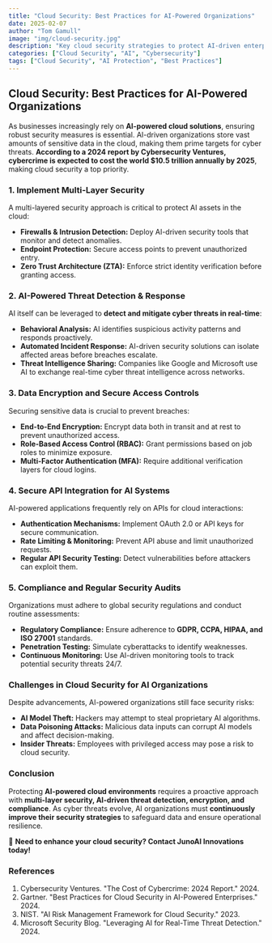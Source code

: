 ```yaml
---
title: "Cloud Security: Best Practices for AI-Powered Organizations"
date: 2025-02-07
author: "Tom Gamull"
image: "img/cloud-security.jpg"
description: "Key cloud security strategies to protect AI-driven enterprises from cyber threats."
categories: ["Cloud Security", "AI", "Cybersecurity"]
tags: ["Cloud Security", "AI Protection", "Best Practices"]
---
```


## Cloud Security: Best Practices for AI-Powered Organizations

As businesses increasingly rely on **AI-powered cloud solutions**, ensuring robust security measures is essential. AI-driven organizations store vast amounts of sensitive data in the cloud, making them prime targets for cyber threats. **According to a 2024 report by Cybersecurity Ventures, cybercrime is expected to cost the world $10.5 trillion annually by 2025**, making cloud security a top priority.

### **1. Implement Multi-Layer Security**
A multi-layered security approach is critical to protect AI assets in the cloud:
- **Firewalls & Intrusion Detection:** Deploy AI-driven security tools that monitor and detect anomalies.
- **Endpoint Protection:** Secure access points to prevent unauthorized entry.
- **Zero Trust Architecture (ZTA):** Enforce strict identity verification before granting access.

### **2. AI-Powered Threat Detection & Response**
AI itself can be leveraged to **detect and mitigate cyber threats in real-time**:
- **Behavioral Analysis:** AI identifies suspicious activity patterns and responds proactively.
- **Automated Incident Response:** AI-driven security solutions can isolate affected areas before breaches escalate.
- **Threat Intelligence Sharing:** Companies like Google and Microsoft use AI to exchange real-time cyber threat intelligence across networks.

### **3. Data Encryption and Secure Access Controls**
Securing sensitive data is crucial to prevent breaches:
- **End-to-End Encryption:** Encrypt data both in transit and at rest to prevent unauthorized access.
- **Role-Based Access Control (RBAC):** Grant permissions based on job roles to minimize exposure.
- **Multi-Factor Authentication (MFA):** Require additional verification layers for cloud logins.

### **4. Secure API Integration for AI Systems**
AI-powered applications frequently rely on APIs for cloud interactions:
- **Authentication Mechanisms:** Implement OAuth 2.0 or API keys for secure communication.
- **Rate Limiting & Monitoring:** Prevent API abuse and limit unauthorized requests.
- **Regular API Security Testing:** Detect vulnerabilities before attackers can exploit them.

### **5. Compliance and Regular Security Audits**
Organizations must adhere to global security regulations and conduct routine assessments:
- **Regulatory Compliance:** Ensure adherence to **GDPR, CCPA, HIPAA, and ISO 27001** standards.
- **Penetration Testing:** Simulate cyberattacks to identify weaknesses.
- **Continuous Monitoring:** Use AI-driven monitoring tools to track potential security threats 24/7.

### **Challenges in Cloud Security for AI Organizations**
Despite advancements, AI-powered organizations still face security risks:
- **AI Model Theft:** Hackers may attempt to steal proprietary AI algorithms.
- **Data Poisoning Attacks:** Malicious data inputs can corrupt AI models and affect decision-making.
- **Insider Threats:** Employees with privileged access may pose a risk to cloud security.

### **Conclusion**
Protecting **AI-powered cloud environments** requires a proactive approach with **multi-layer security, AI-driven threat detection, encryption, and compliance**. As cyber threats evolve, AI organizations must **continuously improve their security strategies** to safeguard data and ensure operational resilience.

📢 **Need to enhance your cloud security? Contact JunoAI Innovations today!**

### **References**
1. Cybersecurity Ventures. "The Cost of Cybercrime: 2024 Report." 2024.
2. Gartner. "Best Practices for Cloud Security in AI-Powered Enterprises." 2024.
3. NIST. "AI Risk Management Framework for Cloud Security." 2023.
4. Microsoft Security Blog. "Leveraging AI for Real-Time Threat Detection." 2024.
